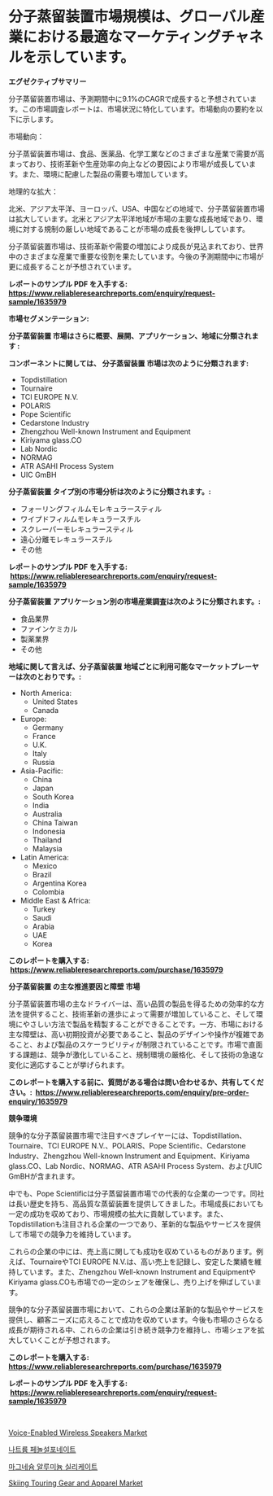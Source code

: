 <p><h1>分子蒸留装置市場規模は、グローバル産業における最適なマーケティングチャネルを示しています。</h1></p><p><strong>エグゼクティブサマリー</strong></p>
<p><p>分子蒸留装置市場は、予測期間中に9.1%のCAGRで成長すると予想されています。この市場調査レポートは、市場状況に特化しています。市場動向の要約を以下に示します。</p><p>市場動向：</p><p>分子蒸留装置市場は、食品、医薬品、化学工業などのさまざまな産業で需要が高まっており、技術革新や生産効率の向上などの要因により市場が成長しています。また、環境に配慮した製品の需要も増加しています。</p><p>地理的な拡大：</p><p>北米、アジア太平洋、ヨーロッパ、USA、中国などの地域で、分子蒸留装置市場は拡大しています。北米とアジア太平洋地域が市場の主要な成長地域であり、環境に対する規制の厳しい地域であることが市場の成長を後押ししています。</p><p>分子蒸留装置市場は、技術革新や需要の増加により成長が見込まれており、世界中のさまざまな産業で重要な役割を果たしています。今後の予測期間中に市場が更に成長することが予想されています。</p></p>
<p><strong>レポートのサンプル PDF を入手する: <a href="https://www.reliableresearchreports.com/enquiry/request-sample/1635979">https://www.reliableresearchreports.com/enquiry/request-sample/1635979</a></strong></p>
<p><strong>市場セグメンテーション:</strong></p>
<p><strong> 分子蒸留装置 市場はさらに概要、展開、アプリケーション、地域に分類されます :</strong></p>
<p><strong>コンポーネントに関しては、 分子蒸留装置 市場は次のように分類されます: &nbsp;</strong></p>
<p><ul><li>Topdistillation</li><li>Tournaire</li><li>TCI EUROPE N.V.</li><li>POLARIS</li><li>Pope Scientific</li><li>Cedarstone Industry</li><li>Zhengzhou Well-known Instrument and Equipment</li><li>Kiriyama glass.CO</li><li>Lab Nordic</li><li>NORMAG</li><li>ATR ASAHI Process System</li><li>UIC GmBH</li></ul></p>
<p><strong> 分子蒸留装置 タイプ別の市場分析は次のように分類されます。:</strong></p>
<p><ul><li>フォーリングフィルムモレキュラースティル</li><li>ワイプドフィルムモレキュラースチル</li><li>スクレーパーモレキュラースティル</li><li>遠心分離モレキュラースチル</li><li>その他</li></ul></p>
<p><strong>レポートのサンプル PDF を入手する: &nbsp;<a href="https://www.reliableresearchreports.com/enquiry/request-sample/1635979">https://www.reliableresearchreports.com/enquiry/request-sample/1635979</a></strong></p>
<p><strong> 分子蒸留装置 アプリケーション別の市場産業調査は次のように分類されます。:</strong></p>
<p><ul><li>食品業界</li><li>ファインケミカル</li><li>製薬業界</li><li>その他</li></ul></p>
<p><strong>地域に関して言えば、分子蒸留装置 地域ごとに利用可能なマーケットプレーヤーは次のとおりです。:</strong></p>
<p><ul>
    <li>
        North America:
        <ul>
            <li>United States</li>
            <li>Canada</li>
        </ul>
    </li>
    <li>
        Europe:
        <ul>
            <li>Germany</li>
            <li>France</li>
            <li>U.K.</li>
            <li>Italy</li>
            <li>Russia</li>
        </ul>
    </li>
    <li>
        Asia-Pacific:
        <ul>
            <li>China</li>
            <li>Japan</li>
            <li>South Korea</li>
            <li>India</li>
            <li>Australia</li>
            <li>China Taiwan</li>
            <li>Indonesia</li>
            <li>Thailand</li>
            <li>Malaysia</li>
        </ul>
    </li>
    <li>
        Latin America:
        <ul>
            <li>Mexico</li>
            <li>Brazil</li>
            <li>Argentina Korea</li>
            <li>Colombia</li>
        </ul>
    </li>
    <li>
        Middle East & Africa:
        <ul>
            <li>Turkey</li>
            <li>Saudi</li>
            <li>Arabia</li>
            <li>UAE</li>
            <li>Korea</li>
        </ul>
    </li>
    </ul></p>
<p><strong>このレポートを購入する: &nbsp;<a href="https://www.reliableresearchreports.com/purchase/1635979">https://www.reliableresearchreports.com/purchase/1635979</a></strong></p>
<p><strong>分子蒸留装置 の主な推進要因と障壁 市場</strong></p>
<p><p>分子蒸留装置市場の主なドライバーは、高い品質の製品を得るための効率的な方法を提供すること、技術革新の進歩によって需要が増加していること、そして環境にやさしい方法で製品を精製することができることです。一方、市場における主な障壁は、高い初期投資が必要であること、製品のデザインや操作が複雑であること、および製品のスケーラビリティが制限されていることです。市場で直面する課題は、競争が激化していること、規制環境の厳格化、そして技術の急速な変化に適応することが挙げられます。</p></p>
<p><strong>このレポートを購入する前に、質問がある場合は問い合わせるか、共有してください。:&nbsp; <a href="https://www.reliableresearchreports.com/enquiry/pre-order-enquiry/1635979">https://www.reliableresearchreports.com/enquiry/pre-order-enquiry/1635979</a></strong></p>
<p><strong>競争環境</strong></p>
<p><p>競争的な分子蒸留装置市場で注目すべきプレイヤーには、Topdistillation、Tournaire、TCI EUROPE N.V.、POLARIS、Pope Scientific、Cedarstone Industry、Zhengzhou Well-known Instrument and Equipment、Kiriyama glass.CO、Lab Nordic、NORMAG、ATR ASAHI Process System、およびUIC GmBHが含まれます。</p><p>中でも、Pope Scientificは分子蒸留装置市場での代表的な企業の一つです。同社は長い歴史を持ち、高品質な蒸留装置を提供してきました。市場成長においても一定の成功を収めており、市場規模の拡大に貢献しています。また、Topdistillationも注目される企業の一つであり、革新的な製品やサービスを提供して市場での競争力を維持しています。</p><p>これらの企業の中には、売上高に関しても成功を収めているものがあります。例えば、TournaireやTCI EUROPE N.V.は、高い売上を記録し、安定した業績を維持しています。また、Zhengzhou Well-known Instrument and EquipmentやKiriyama glass.COも市場での一定のシェアを確保し、売り上げを伸ばしています。</p><p>競争的な分子蒸留装置市場において、これらの企業は革新的な製品やサービスを提供し、顧客ニーズに応えることで成功を収めています。今後も市場のさらなる成長が期待される中、これらの企業は引き続き競争力を維持し、市場シェアを拡大していくことが予想されます。</p></p>
<p><strong>このレポートを購入する: &nbsp; <a href="https://www.reliableresearchreports.com/purchase/1635979">https://www.reliableresearchreports.com/purchase/1635979</a></strong></p>
<p><strong>レポートのサンプル PDF を入手する: &nbsp;<a href="https://www.reliableresearchreports.com/enquiry/request-sample/1635979">https://www.reliableresearchreports.com/enquiry/request-sample/1635979</a></strong><strong></strong></p>
<p>&nbsp;</p>
<p><p><a href="https://github.com/mahnoor2003/Market-Research-Report-List-3/blob/main/voice-enabled-wireless-speakers-market.md">Voice-Enabled Wireless Speakers Market</a></p><p><a href="https://github.com/sammyUltyylrich9067856/Market-Research-Report-List-1/blob/main/61449996742.md">나트륨 페놀설포네이트</a></p><p><a href="https://github.com/trmesnao7959541/Market-Research-Report-List-1/blob/main/28702006743.md">마그네슘 알루미늄 실리케이트</a></p><p><a href="https://github.com/juancolorado15/Market-Research-Report-List-2/blob/main/skiing-touring-gear-and-apparel-market.md">Skiing Touring Gear and Apparel Market</a></p></p>